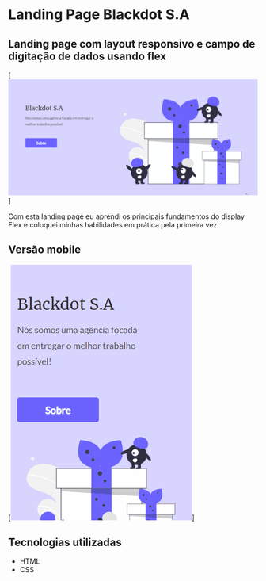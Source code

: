 # Landing Page Blackdot S.A

## Landing page com layout responsivo e campo de digitação de dados usando flex

[<img src="src/img/desktop.gif" alt="Layout de desktop do site">]

Com esta landing page eu aprendi os principais fundamentos do display Flex e coloquei minhas habilidades em prática pela primeira vez.

## Versão mobile

[<img src="src/img/mobile.gif" alt="Layout mobile do site">]

## Tecnologias utilizadas
- HTML
- CSS